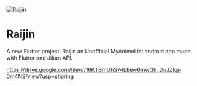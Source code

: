 ![Raijin](https://github.com/Shubhu2701/Raijin-Flutter/blob/assets/launcher/icon.png?raw=true)
# Raijin

A new Flutter project.
Raijin an Unofficial MyAnimeList android app made with Flutter and Jikan API.

https://drive.google.com/file/d/16KTBmUhS74LEew6mwGh_DuJZkg-0m4NS/view?usp=sharing

